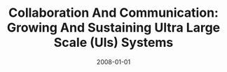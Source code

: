 ---
title: "Collaboration And Communication: Growing And Sustaining Ultra Large Scale (Uls) Systems"
date: 2008-01-01
venue: "Companion to the 23rd Annual ACM SIGPLAN Conference on Object-Oriented Programming, Systems, Languages, and Applications, OOPSLA 2008, October 19-13, 2007, Nashville, TN, USA"
paperurl: https://doi.org/10.1145/1449814.1449865
authors: "Steven Fraser, Ricardo Lopez, Pradeep Kathail, Douglas C Schmidt, Mary Shaw, Kevin J Sullivan and Dave A Thomas"
awards: ""
---